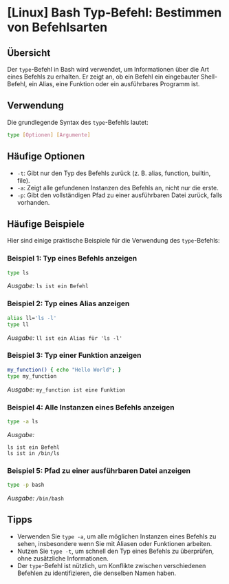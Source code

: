 # [Linux] Bash Typ-Befehl: Bestimmen von Befehlsarten

## Übersicht
Der `type`-Befehl in Bash wird verwendet, um Informationen über die Art eines Befehls zu erhalten. Er zeigt an, ob ein Befehl ein eingebauter Shell-Befehl, ein Alias, eine Funktion oder ein ausführbares Programm ist.

## Verwendung
Die grundlegende Syntax des `type`-Befehls lautet:

```bash
type [Optionen] [Argumente]
```

## Häufige Optionen
- `-t`: Gibt nur den Typ des Befehls zurück (z. B. alias, function, builtin, file).
- `-a`: Zeigt alle gefundenen Instanzen des Befehls an, nicht nur die erste.
- `-p`: Gibt den vollständigen Pfad zu einer ausführbaren Datei zurück, falls vorhanden.

## Häufige Beispiele
Hier sind einige praktische Beispiele für die Verwendung des `type`-Befehls:

### Beispiel 1: Typ eines Befehls anzeigen
```bash
type ls
```
*Ausgabe:* `ls ist ein Befehl`

### Beispiel 2: Typ eines Alias anzeigen
```bash
alias ll='ls -l'
type ll
```
*Ausgabe:* `ll ist ein Alias für 'ls -l'`

### Beispiel 3: Typ einer Funktion anzeigen
```bash
my_function() { echo "Hello World"; }
type my_function
```
*Ausgabe:* `my_function ist eine Funktion`

### Beispiel 4: Alle Instanzen eines Befehls anzeigen
```bash
type -a ls
```
*Ausgabe:* 
```
ls ist ein Befehl
ls ist in /bin/ls
```

### Beispiel 5: Pfad zu einer ausführbaren Datei anzeigen
```bash
type -p bash
```
*Ausgabe:* `/bin/bash`
  
## Tipps
- Verwenden Sie `type -a`, um alle möglichen Instanzen eines Befehls zu sehen, insbesondere wenn Sie mit Aliasen oder Funktionen arbeiten.
- Nutzen Sie `type -t`, um schnell den Typ eines Befehls zu überprüfen, ohne zusätzliche Informationen.
- Der `type`-Befehl ist nützlich, um Konflikte zwischen verschiedenen Befehlen zu identifizieren, die denselben Namen haben.